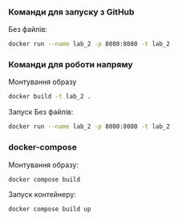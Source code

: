 
### Команди для запуску з GitHub
Без файлів:
```bash
docker run --name lab_2 -p 8080:8080 -t lab_2
```

###  Команди для роботи напряму 
Монтування образу 
```bash
docker build -t lab_2 .
```
Запуск Без файлів:
```bash
docker run --name lab_2 -p 8080:8080 -t lab_2
```

 ###  docker-compose
 Монтування образу:
```bash
docker compose build
```
Запуск контейнеру: 
```bash
docker compose build up
```
